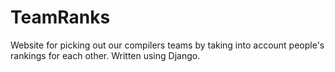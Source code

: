# TeamRanks
Website for picking out our compilers teams by taking into account people's rankings for each other. Written using Django.